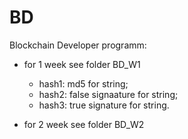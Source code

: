 # BD
Blockchain Developer programm:

- for 1 week see folder BD_W1

     - hash1: md5 for string;
     - hash2: false signaature for string;
     - hash3: true signature for string.

- for 2 week see folder BD_W2
